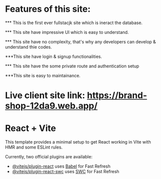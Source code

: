 # Features of this site:

*** This is the first ever fullstacjk site which is ineract the database.

*** This site have impressive UI which is easy to understand.

*** This site have no complexity,  that's why any developers can develop & understand thie codes.

***This site have login & signup functionalities.

*** This site have the some private route and authentication setup

***This site is easy to maintainance.


# Live client site link: https://brand-shop-12da9.web.app/




# React + Vite

This template provides a minimal setup to get React working in Vite with HMR and some ESLint rules.

Currently, two official plugins are available:

- [@vitejs/plugin-react](https://github.com/vitejs/vite-plugin-react/blob/main/packages/plugin-react/README.md) uses [Babel](https://babeljs.io/) for Fast Refresh
- [@vitejs/plugin-react-swc](https://github.com/vitejs/vite-plugin-react-swc) uses [SWC](https://swc.rs/) for Fast Refresh
